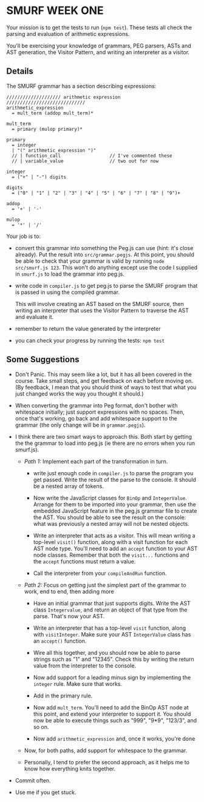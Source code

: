 # SMURF WEEK ONE

Your mission is to get the tests to run (`npm test`). These tests all check the
parsing and evaluation of arithmetic expressions.

You'll be exercising your knowledge of grammars, PEG parsers, ASTs and AST
generation, the Visitor Pattern, and writing an interpreter as a visitor.

## Details

The SMURF grammar has a section describing expressions:

~~~ ebnf
//////////////////// arithmetic expression /////////////////////////////
arithmetic_expression
  = mult_term (addop mult_term)*

mult_term
  = primary (mulop primary)*

primary
  = integer
  | "(" arithmetic_expression ")"
  // | function_call                  // I've commented these
  // | variable_value                 // two out for now

integer
  = ("+" | "-") digits

digits
  = ("0" | "1" | "2" | "3" | "4" | "5" | "6" | "7" | "8" | "9")+

addop
  = '+' | '-'

mulop
  = '*' | '/'
~~~

Your job is to:

* convert this grammar into something the Peg.js can use (hint: it's close
  already). Put the result into `src/grammar.pegjs`. At this point, you should
  be able to check that your grammar is valid by running `node src/smurf.js
  123`. This won't do anything except use the code I supplied in `smurf.js` to
  load the grammar into peg.js.

* write code in `compiler.js` to get peg.js to parse the SMURF program that is
  passed in using the compiled grammar.

  This will involve creating an AST based on the SMURF source, then writing an
  interpreter that uses the Visitor Pattern to traverse the AST and evaluate it.

* remember to return the value generated by the interpreter

* you can check your progress by running the tests: `npm test`


## Some Suggestions

* Don't Panic. This may seem like a lot, but it has all been covered in the
  course. Take small steps, and get feedback on each before moving on. (By
  feedback, I mean that you should think of ways to test that what you just
  changed works the way you thought it should.)

* When converting the grammar into Peg format, don't bother with whitespace
  initially; just support expressions with no spaces. Then, once that's working,
  go back and add whitespace support to the grammar (the only change will be in `grammar.pegjs`).

* I think there are two smart ways to approach this. Both start by getting the
  the grammar to load into peg.js (ie there are no errors when you run
  smurf.js).

  * *Path 1:* Implement each part of the transformation in turn.

    * write just enough code in `compiler.js` to parse the program you get
      passed. Write the result of the parse to the console. It should be a
      nested array of tokens.

    * Now write the JavaScript classes for `BinOp` and `IntegerValue`. Arrange
      for them to be imported into your grammar, then use the embedded
      JavaScript feature in the peg.js grammar file to create the AST. You
      should be able to see the result on the console: what was previously a
      nested array will not be nested objects.

    * Write an interpreter that acts as a visitor. This will mean writing a
      top-level `visit()` function, along with a visit function for each AST
      node type. You'll need to add an `accept` function to your AST node
      classes. Remember that both the `visit...` functions and the `accept`
      functions must return a value.

    * Call the interpreter from your `compileAndRun` function.

  * *Path 2:* Focus on getting just the simplest part of the grammar to work,
      end to end, then adding more

    * Have an initial grammar that just supports digits. Write the AST class
      `Integervalue`, and return an object of that type from the parse. That's
      now your AST.

    * Write an interpreter that has a top-level `visit` function, along with
      `visitInteger`. Make sure your AST `IntegerValue` class has an `accept()`
      function.

    * Wire all this together, and you should now be able to parse strings such
      as "1" and "12345". Check this by writing the return value from the
      interpreter to the console.

    * Now add support for a leading minus sign by implementing the `integer`
      rule. Make sure that works.

    * Add in the primary rule.

    * Now add `mult_term`. You'll need to add the BinOp AST node at this point,
      and extend your interpreter to support it. You should now be able to
      execute things such as "999", "9*9", "123/3", and so on.

    * Now add `arithmetic_expression` and, once it works, you're done

  * Now, for both paths, add support for whitespace to the grammar.

  * Personally, I tend to prefer the second approach, as it helps me to know how
    everything knits together.

* Commit often.

* Use me if you get stuck.
